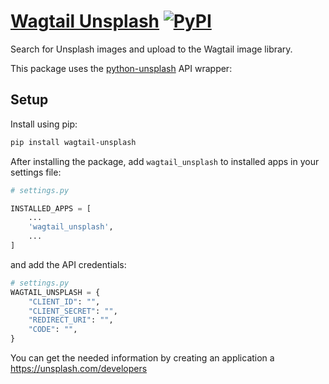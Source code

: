 # [Wagtail Unsplash](https://pypi.org/project/wagtail-unsplash/)  [![PyPI](https://img.shields.io/pypi/v/wagtail-unsplash.svg)](https://pypi.org/project/wagtail-unsplash/)

Search for Unsplash images and upload to the Wagtail image library.

This package uses the [python-unsplash](https://github.com/yakupadakli/python-unsplash) API wrapper:

## Setup

Install using pip:

```sh
pip install wagtail-unsplash
```

After installing the package, add `wagtail_unsplash` to installed apps in your settings file:

```python
# settings.py

INSTALLED_APPS = [
    ...
    'wagtail_unsplash',
    ...
]
```

and add the API credentials: 

```python
# settings.py
WAGTAIL_UNSPLASH = {
    "CLIENT_ID": "",
    "CLIENT_SECRET": "",
    "REDIRECT_URI": "",
    "CODE": "",
}
```

You can get the needed information by creating an application a https://unsplash.com/developers
